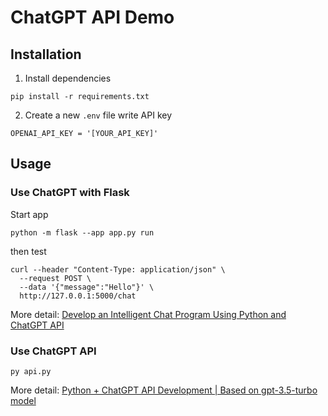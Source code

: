 # ChatGPT API Demo

## Installation

1. Install dependencies
```shell
pip install -r requirements.txt
```

2. Create a new `.env` file
write API key
```shell
OPENAI_API_KEY = '[YOUR_API_KEY]'
```

## Usage

### Use ChatGPT with Flask
Start app
```shell
python -m flask --app app.py run
```

then test

```shell
curl --header "Content-Type: application/json" \
  --request POST \
  --data '{"message":"Hello"}' \
  http://127.0.0.1:5000/chat
```

More detail: [Develop an Intelligent Chat Program Using Python and ChatGPT API](https://lwebapp.com/en/post/python-chatgpt-api)

### Use ChatGPT API

```shell
py api.py
```

More detail: [Python + ChatGPT API Development | Based on gpt-3.5-turbo model](https://lwebapp.com/en/post/chatgpt-api)